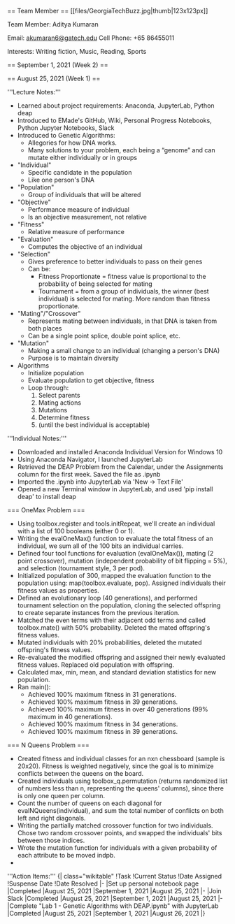== Team Member ==
[[files/GeorgiaTechBuzz.jpg|thumb|123x123px]]

Team Member: Aditya Kumaran

Email: akumaran6@gatech.edu
Cell Phone: +65 86455011

Interests: Writing fiction, Music, Reading, Sports

== September 1, 2021 (Week 2) == 

== August 25, 2021 (Week 1) == 

'''Lecture Notes:'''
* Learned about project requirements: Anaconda, JupyterLab, Python deap
* Introduced to EMade's GitHub, Wiki, Personal Progress Notebooks, Python Jupyter Notebooks, Slack
* Introduced to Genetic Algorithms:
    *  Allegories for how DNA works.
    *  Many solutions to your problem, each being a “genome” and can mutate either individually or in groups 
* "Individual"
    *  Specific candidate in the population
    *  Like one person's DNA
* "Population"
    *  Group of individuals that will be altered
* "Objective"
    *  Performance measure of individual
    *  Is an objective measurement, not relative
* "Fitness"
    *  Relative measure of performance
* "Evaluation"
    *  Computes the objective of an individual
* "Selection"
    *  Gives preference to better individuals to pass on their genes
    *  Can be:
        *  Fitness Proportionate = fitness value is proportional to the probability of being selected for mating
        *  Tournament = from a group of individuals, the winner (best individual) is selected for mating. More random than fitness proportionate.
* "Mating"/"Crossover"
    *  Represents mating between individuals, in that DNA is taken from both places
    *  Can be a single point splice, double point splice, etc.
* "Mutation"
    *  Making a small change to an individual (changing a person's DNA)
    *  Purpose is to maintain diversity
* Algorithms
    *  Initialize population
    *  Evaluate population to get objective, fitness
    *  Loop through:
        1. Select parents
        2. Mating actions
        3. Mutations
        4. Determine fitness
        5. (until the best individual is acceptable)

'''Individual Notes:'''
* Downloaded and installed Anaconda Individual Version for Windows 10
* Using Anaconda Navigator, I launched JupyterLab
* Retrieved the DEAP Problem from the Calendar, under the Assignments column for the first week. Saved the file as .ipynb
* Imported the .ipynb into JupyterLab via 'New -> Text File'
* Opened a new Terminal window in JupyterLab, and used 'pip install deap' to install deap

=== OneMax Problem ===
* Using toolbox.register and tools.initRepeat, we'll create an individual with a list of 100 booleans (either 0 or 1).
* Writing the evalOneMax() function to evaluate the total fitness of an individual, we sum all of the 100 bits an individual carries.
* Defined four tool functions for evaluation (evalOneMax()), mating (2 point crossover), mutation (independent probability of bit flipping = 5%), and selection (tournament style, 3 per pod).
* Initialized population of 300, mapped the evaluation function to the population using: map(toolbox.evaluate, pop). Assigned individuals their fitness values as properties.
* Defined an evolutionary loop (40 generations), and performed tournament selection on the population, cloning the selected offspring to create separate instances from the previous iteration.
* Matched the even terms with their adjacent odd terms and called toolbox.mate() with 50% probability. Deleted the mated offspring's fitness values.
* Mutated individuals with 20% probabilities, deleted the mutated offspring's fitness values. 
* Re-evaluated the modified offspring and assigned their newly evaluated fitness values. Replaced old population with offspring.
* Calculated max, min, mean, and standard deviation statistics for new population.
* Ran main():
    * Achieved 100% maximum fitness in 31 generations.
    * Achieved 100% maximum fitness in 39 generations.
    * Achieved 100% maximum fitness in over 40 generations (99% maximum in 40 generations).
    * Achieved 100% maximum fitness in 34 generations.
    * Achieved 100% maximum fitness in 39 generations.

=== N Queens Problem ===
* Created fitness and individual classes for an nxn chessboard (sample is 20x20). Fitness is weighted negatively, since the goal is to minimize conflicts between the queens on the board.
* Created individuals using toolbox_q.permutation (returns randomized list of numbers less than n, representing the queens' columns), since there is only one queen per column.
* Count the number of queens on each diagonal for evalNQueens(individual), and sum the total number of conflicts on both left and right diagonals.
* Writing the partially matched crossover function for two individuals. Chose two random crossover points, and swapped the individuals' bits between those indices.
* Wrote the mutation function for individuals with a given probability of each attribute to be moved indpb.
* 


'''Action Items:'''
{| class="wikitable"
!Task
!Current Status
!Date Assigned
!Suspense Date
!Date Resolved
|-
|Set up personal notebook page
|Completed
|August 25, 2021
|September 1, 2021
|August 25, 2021
|-
|Join Slack
|Completed
|August 25, 2021
|September 1, 2021
|August 25, 2021
|-
|Complete "Lab 1 - Genetic Algorithms with DEAP.ipynb" with JupyterLab
|Completed
|August 25, 2021
|September 1, 2021
|August 26, 2021
|}
